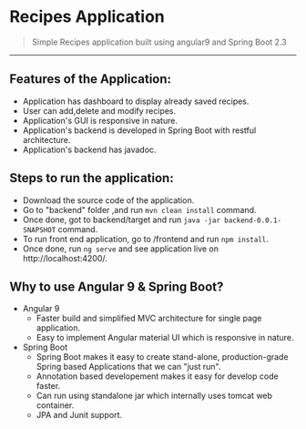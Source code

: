 # Recipes Application
>Simple Recipes application built using angular9 and Spring Boot 2.3
---
## Features of the Application:
- Application has dashboard to display already saved recipes.
- User can add,delete and modify recipes.
- Application's GUI is responsive in nature.
- Application's backend is developed in Spring Boot with restful architecture.
- Application's backend has javadoc.

## Steps to run the application:
- Download the source code of the application.
- Go to "backend" folder ,and run ```mvn clean install``` command.
- Once done, got to backend/target and run ```java -jar backend-0.0.1-SNAPSHOT``` command.
- To run front end application, go to /frontend and run ```npm install```.
- Once done, run ```ng serve``` and see application live on http://localhost:4200/.

## Why to use Angular 9 & Spring Boot?
- Angular 9
  - Faster build and simplified MVC architecture for single page application.
   - Easy to implement Angular material UI which is responsive in nature.
- Spring Boot
  - Spring Boot makes it easy to create stand-alone, production-grade Spring based Applications that we can "just run".
  - Annotation based developement makes it easy for develop code faster.
  - Can run using standalone jar which internally uses tomcat web container.
  - JPA and Junit support.
